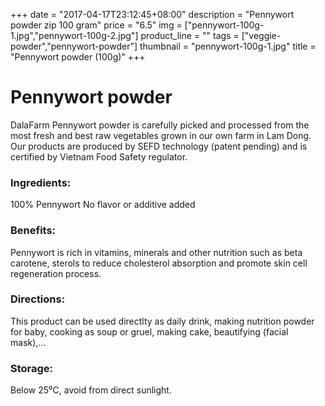 +++
date = "2017-04-17T23:12:45+08:00"
description = "Pennywort powder zip 100 gram"
price = "6.5"
img = ["pennywort-100g-1.jpg","pennywort-100g-2.jpg"]
product_line = ""
tags = ["veggie-powder","pennywort-powder"]
thumbnail = "pennywort-100g-1.jpg"
title = "Pennywort powder (100g)"
+++

# Pennywort powder

DalaFarm Pennywort powder is carefully picked and processed from the most fresh and best raw vegetables 
grown in our own farm in Lam Dong. Our products are produced by SEFD technology (patent pending) and 
is certified by Vietnam Food Safety regulator.


### Ingredients: 
100% Pennywort
No flavor or additive added

### Benefits: 
Pennywort is rich in vitamins, minerals 
and other nutrition such as beta carotene, 
sterols to reduce cholesterol absorption 
and promote skin cell regeneration 
process.  

### Directions:  
This product can be used directlty as 
daily drink, making nutrition powder 
for baby, cooking as soup or gruel, 
making cake, beautifying (facial mask),...

### Storage: 
Below 25⁰C, avoid from direct sunlight.

